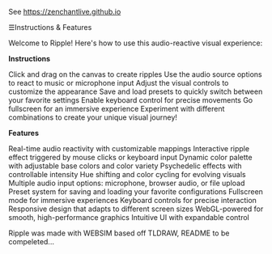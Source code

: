 See https://zenchantlive.github.io

☰Instructions & Features

Welcome to Ripple! Here's how to use this audio-reactive visual experience:

**Instructions**

Click and drag on the canvas to create ripples
Use the audio source options to react to music or microphone input
Adjust the visual controls to customize the appearance
Save and load presets to quickly switch between your favorite settings
Enable keyboard control for precise movements
Go fullscreen for an immersive experience
Experiment with different combinations to create your unique visual journey!

**Features**

Real-time audio reactivity with customizable mappings
Interactive ripple effect triggered by mouse clicks or keyboard input
Dynamic color palette with adjustable base colors and color variety
Psychedelic effects with controllable intensity
Hue shifting and color cycling for evolving visuals
Multiple audio input options: microphone, browser audio, or file upload
Preset system for saving and loading your favorite configurations
Fullscreen mode for immersive experiences
Keyboard controls for precise interaction
Responsive design that adapts to different screen sizes
WebGL-powered for smooth, high-performance graphics
Intuitive UI with expandable control

Ripple was made with WEBSIM based off TLDRAW, README to be compeleted...
